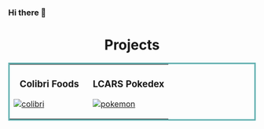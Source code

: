 ### Hi there 👋

<h1 align="center">Projects</h1>
<table bordercolor="#66b2b2">
<tr>
<td width="50%" valign="top">
<h3 align="center">Colibri Foods</h3>
<a href="https://colibrifoods.netlify.app/">

![colibri](https://user-images.githubusercontent.com/73503197/180926845-3067d489-9e27-43a3-ae3f-113177f88845.gif)
</a>
</td>

<td width="50%" valign="top">
<h3 align="center">LCARS Pokedex</h3>
<a href="https://pokemon-lcars.netlify.app/">

![pokemon](https://user-images.githubusercontent.com/73503197/180926039-fa6625d1-4304-4bd9-941b-be1ac5241c4a.gif)
</a>
</td>
</tr>


